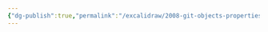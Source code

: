 ```yaml
---
{"dg-publish":true,"permalink":"/excalidraw/2008-git-objects-properties-excalidraw/","tags":["excalidraw"]}
---
```

<style> .container {font-family: sans-serif; text-align: center;} .button-wrapper button {z-index: 1;height: 40px; width: 100px; margin: 10px;padding: 5px;} .excalidraw .App-menu_top .buttonList { display: flex;} .excalidraw-wrapper { height: 800px; margin: 50px; position: relative;} :root[dir="ltr"] .excalidraw .layer-ui__wrapper .zen-mode-transition.App-menu_bottom--transition-left {transform: none;} </style><script src="https://cdn.jsdelivr.net/npm/react@17/umd/react.production.min.js"></script><script src="https://cdn.jsdelivr.net/npm/react-dom@17/umd/react-dom.production.min.js"></script><script type="text/javascript" src="https://cdn.jsdelivr.net/npm/@excalidraw/excalidraw@0/dist/excalidraw.production.min.js"></script><div id="2008-git-objects-propertiesexcalidraw.md"></div><script>(function(){const InitialData={"type":"excalidraw","version":2,"source":"https://github.com/zsviczian/obsidian-excalidraw-plugin/releases/tag/2.2.7","elements":[{"type":"line","version":494,"versionNonce":637025041,"index":"aEG","isDeleted":false,"id":"Hx6J7c_EH-5U-6ym5IsGk","fillStyle":"solid","strokeWidth":2,"strokeStyle":"solid","roughness":1,"opacity":100,"angle":0,"x":-156.5106982367658,"y":-352.609527969795,"strokeColor":"#1e1e1e","backgroundColor":"transparent","width":0.9825624233920962,"height":63.41553075931475,"seed":2016532799,"groupIds":["CU2aUXkQf0Ou2NKK1N5AJ"],"frameId":null,"roundness":{"type":2},"boundElements":[],"updated":1719258564257,"link":null,"locked":false,"startBinding":null,"endBinding":null,"lastCommittedPoint":null,"startArrowhead":null,"endArrowhead":null,"points":[[0,0],[0.9825624233920962,63.41553075931475]]},{"type":"line","version":419,"versionNonce":773301759,"index":"aEV","isDeleted":false,"id":"R2UCDjADzVfiTA_Fpo-vV","fillStyle":"solid","strokeWidth":2,"strokeStyle":"solid","roughness":1,"opacity":100,"angle":0,"x":-282.99737117838254,"y":-351.41767450661183,"strokeColor":"#1e1e1e","backgroundColor":"transparent","width":362.13237118898314,"height":1.2111604011379313,"seed":1413634399,"groupIds":["CU2aUXkQf0Ou2NKK1N5AJ"],"frameId":null,"roundness":{"type":2},"boundElements":[],"updated":1719257363967,"link":null,"locked":false,"startBinding":null,"endBinding":null,"lastCommittedPoint":null,"startArrowhead":null,"endArrowhead":null,"points":[[0,0],[362.13237118898314,-1.2111604011379313]]},{"type":"line","version":448,"versionNonce":223383071,"index":"aG","isDeleted":false,"id":"R6mhJO12-6elrMG6Jk3QX","fillStyle":"solid","strokeWidth":2,"strokeStyle":"solid","roughness":1,"opacity":100,"angle":0,"x":-286.7988902234216,"y":-290.8514405074159,"strokeColor":"#1e1e1e","backgroundColor":"transparent","width":362.13237118898314,"height":1.2111604011379313,"seed":374656415,"groupIds":["CU2aUXkQf0Ou2NKK1N5AJ"],"frameId":null,"roundness":{"type":2},"boundElements":[],"updated":1719257363967,"link":null,"locked":false,"startBinding":null,"endBinding":null,"lastCommittedPoint":null,"startArrowhead":null,"endArrowhead":null,"points":[[0,0],[362.13237118898314,-1.2111604011379313]]},{"type":"rectangle","version":483,"versionNonce":635214629,"index":"aI","isDeleted":false,"id":"sLzFSGXD","fillStyle":"solid","strokeWidth":1,"strokeStyle":"dashed","roughness":2,"opacity":100,"angle":0,"x":-276.30657585494924,"y":-198.32464099245723,"strokeColor":"#1e1e1e","backgroundColor":"#b2f2bb","width":329.1395778129868,"height":376.95035869191986,"seed":1246364273,"groupIds":["oDjL44-g2oaC7tKjcgKqY","EgzalKChd_-85AZ-WPc6f"],"frameId":null,"roundness":{"type":3},"boundElements":[],"updated":1719258245846,"link":"[[2008-c-1-b-commit]]","locked":false},{"type":"line","version":444,"versionNonce":733077503,"index":"aJ","isDeleted":false,"id":"gmrFhqRmCmaJG32YL9Qe3","fillStyle":"solid","strokeWidth":2,"strokeStyle":"solid","roughness":1,"opacity":100,"angle":0,"x":-277.2982668826368,"y":-139.2112396512693,"strokeColor":"#1e1e1e","backgroundColor":"transparent","width":329.7943885124488,"height":2.3075835399021605,"seed":60984401,"groupIds":["oDjL44-g2oaC7tKjcgKqY","EgzalKChd_-85AZ-WPc6f"],"frameId":null,"roundness":{"type":2},"boundElements":[],"updated":1719258238405,"link":null,"locked":false,"startBinding":null,"endBinding":null,"lastCommittedPoint":null,"startArrowhead":null,"endArrowhead":null,"points":[[0,0],[329.7943885124488,-2.3075835399021605]]},{"type":"line","version":352,"versionNonce":261326879,"index":"aK","isDeleted":false,"id":"a2ThUtnd3pFMYaUzJGlcs","fillStyle":"solid","strokeWidth":2,"strokeStyle":"solid","roughness":1,"opacity":100,"angle":0,"x":-66.06236279468493,"y":-199.48701165104248,"strokeColor":"#1e1e1e","backgroundColor":"transparent","width":1.538403312346479,"height":59.22777752372442,"seed":2031016497,"groupIds":["oDjL44-g2oaC7tKjcgKqY","EgzalKChd_-85AZ-WPc6f"],"frameId":null,"roundness":{"type":2},"boundElements":[],"updated":1719258238405,"link":null,"locked":false,"startBinding":null,"endBinding":null,"lastCommittedPoint":null,"startArrowhead":null,"endArrowhead":null,"points":[[0,0],[1.538403312346479,59.22777752372442]]},{"type":"text","version":403,"versionNonce":894118975,"index":"aL","isDeleted":false,"id":"kFMKdZT9","fillStyle":"solid","strokeWidth":2,"strokeStyle":"solid","roughness":1,"opacity":100,"angle":0,"x":-231.43861886740933,"y":-197.17944953975785,"strokeColor":"#1e1e1e","backgroundColor":"transparent","width":138.0074920654297,"height":53.12095288368372,"seed":2071358481,"groupIds":["oDjL44-g2oaC7tKjcgKqY","EgzalKChd_-85AZ-WPc6f"],"frameId":null,"roundness":null,"boundElements":[],"updated":1719258238405,"link":null,"locked":false,"fontSize":42.49676230694698,"fontFamily":1,"text":"Commit","rawText":"Commit","textAlign":"left","verticalAlign":"top","containerId":null,"originalText":"Commit","autoResize":true,"lineHeight":1.25},{"type":"text","version":393,"versionNonce":1756974175,"index":"aM","isDeleted":false,"id":"a6bTFDuY","fillStyle":"solid","strokeWidth":2,"strokeStyle":"solid","roughness":1,"opacity":100,"angle":0,"x":-48.370938988876105,"y":-187.17995658121126,"strokeColor":"#1e1e1e","backgroundColor":"transparent","width":75.27125549316406,"height":48.35442929153334,"seed":1389412849,"groupIds":["oDjL44-g2oaC7tKjcgKqY","EgzalKChd_-85AZ-WPc6f"],"frameId":null,"roundness":null,"boundElements":[],"updated":1719258238405,"link":null,"locked":false,"fontSize":38.683543433226674,"fontFamily":1,"text":"Size","rawText":"Size","textAlign":"left","verticalAlign":"top","containerId":null,"originalText":"Size","autoResize":true,"lineHeight":1.25},{"type":"line","version":564,"versionNonce":632187007,"index":"aN","isDeleted":false,"id":"W5YTF1euuI315YKn9nZNf","fillStyle":"solid","strokeWidth":2,"strokeStyle":"solid","roughness":1,"opacity":100,"angle":0,"x":-123.88426885740324,"y":-140.83764195714076,"strokeColor":"#1e1e1e","backgroundColor":"transparent","width":1.9093771754906728,"height":228.37475937827662,"seed":1545952209,"groupIds":["oDjL44-g2oaC7tKjcgKqY","EgzalKChd_-85AZ-WPc6f"],"frameId":null,"roundness":{"type":2},"boundElements":[],"updated":1719258238405,"link":null,"locked":false,"startBinding":null,"endBinding":null,"lastCommittedPoint":null,"startArrowhead":null,"endArrowhead":null,"points":[[0,0],[1.9093771754906728,228.37475937827662]]},{"type":"line","version":421,"versionNonce":438401937,"index":"aO","isDeleted":false,"id":"XYlpapozY83gedYhewwnP","fillStyle":"solid","strokeWidth":2,"strokeStyle":"solid","roughness":1,"opacity":100,"angle":0,"x":-275.72695570331706,"y":-89.87215188016211,"strokeColor":"#1e1e1e","backgroundColor":"transparent","width":329.40449767200266,"height":5.223022541731556e-14,"seed":1737210289,"groupIds":["oDjL44-g2oaC7tKjcgKqY","EgzalKChd_-85AZ-WPc6f"],"frameId":null,"roundness":{"type":2},"boundElements":[],"updated":1719258241822,"link":null,"locked":false,"startBinding":null,"endBinding":null,"lastCommittedPoint":null,"startArrowhead":null,"endArrowhead":null,"points":[[0,0],[329.40449767200266,5.223022541731556e-14]]},{"type":"line","version":438,"versionNonce":1730122943,"index":"aP","isDeleted":false,"id":"PO14V5Tb9LRMLYPS4vFOQ","fillStyle":"solid","strokeWidth":2,"strokeStyle":"solid","roughness":1,"opacity":100,"angle":0,"x":-276.52074112564236,"y":-28.4887965571439,"strokeColor":"#1e1e1e","backgroundColor":"transparent","width":332.74309950326443,"height":1.1128672770873036,"seed":1445682065,"groupIds":["oDjL44-g2oaC7tKjcgKqY","EgzalKChd_-85AZ-WPc6f"],"frameId":null,"roundness":{"type":2},"boundElements":[],"updated":1719258238405,"link":null,"locked":false,"startBinding":null,"endBinding":null,"lastCommittedPoint":null,"startArrowhead":null,"endArrowhead":null,"points":[[0,0],[332.74309950326443,-1.1128672770873036]]},{"type":"text","version":382,"versionNonce":619488479,"index":"aQ","isDeleted":false,"id":"2xBZVE1c","fillStyle":"solid","strokeWidth":2,"strokeStyle":"solid","roughness":1,"opacity":100,"angle":0,"x":-245.96270754963456,"y":-131.03285904553667,"strokeColor":"#1e1e1e","backgroundColor":"transparent","width":61.29124450683594,"height":36.68032535132581,"seed":2017182065,"groupIds":["oDjL44-g2oaC7tKjcgKqY","EgzalKChd_-85AZ-WPc6f"],"frameId":null,"roundness":null,"boundElements":[],"updated":1719258238405,"link":"[[2008-c-1-b-commit#^tree]]","locked":false,"fontSize":29.34426028106065,"fontFamily":1,"text":"tree","rawText":"tree","textAlign":"left","verticalAlign":"top","containerId":null,"originalText":"tree","autoResize":true,"lineHeight":1.25},{"type":"text","version":433,"versionNonce":585281791,"index":"aR","isDeleted":false,"id":"6akmRvRp","fillStyle":"solid","strokeWidth":2,"strokeStyle":"solid","roughness":1,"opacity":100,"angle":0,"x":-247.3364537949912,"y":-14.97529248320717,"strokeColor":"#1e1e1e","backgroundColor":"transparent","width":78.24461364746094,"height":29.94316263886298,"seed":1831635729,"groupIds":["oDjL44-g2oaC7tKjcgKqY","EgzalKChd_-85AZ-WPc6f"],"frameId":null,"roundness":null,"boundElements":[],"updated":1719258238405,"link":"[[2008-c-1-b-commit#^author]]","locked":false,"fontSize":23.954530111090385,"fontFamily":1,"text":"Author","rawText":"Author","textAlign":"left","verticalAlign":"top","containerId":null,"originalText":"Author","autoResize":true,"lineHeight":1.25},{"type":"line","version":569,"versionNonce":1786919199,"index":"aS","isDeleted":false,"id":"WSWMKBjXeQ2OHVPncvTTC","fillStyle":"solid","strokeWidth":2,"strokeStyle":"solid","roughness":1,"opacity":100,"angle":0,"x":-273.73657929362156,"y":30.36327466847891,"strokeColor":"#1e1e1e","backgroundColor":"transparent","width":332.74309950326443,"height":1.1128672770873036,"seed":1075821265,"groupIds":["oDjL44-g2oaC7tKjcgKqY","EgzalKChd_-85AZ-WPc6f"],"frameId":null,"roundness":{"type":2},"boundElements":[],"updated":1719258238405,"link":null,"locked":false,"startBinding":null,"endBinding":null,"lastCommittedPoint":null,"startArrowhead":null,"endArrowhead":null,"points":[[0,0],[332.74309950326443,-1.1128672770873036]]},{"type":"text","version":450,"versionNonce":20692287,"index":"aT","isDeleted":false,"id":"xCi9ZPBJ","fillStyle":"solid","strokeWidth":2,"strokeStyle":"solid","roughness":1,"opacity":100,"angle":0,"x":-261.88382791225166,"y":42.355113874059754,"strokeColor":"#1e1e1e","backgroundColor":"transparent","width":111.27163696289062,"height":29.049663487145352,"seed":987904177,"groupIds":["oDjL44-g2oaC7tKjcgKqY","EgzalKChd_-85AZ-WPc6f"],"frameId":null,"roundness":null,"boundElements":[],"updated":1719258238405,"link":"[[2008-c-1-b-commit#^committer]]","locked":false,"fontSize":23.239730789716283,"fontFamily":1,"text":"Committer","rawText":"Committer","textAlign":"left","verticalAlign":"top","containerId":null,"originalText":"Committer","autoResize":true,"lineHeight":1.25},{"type":"line","version":601,"versionNonce":1785707871,"index":"aU","isDeleted":false,"id":"ioBM_87XkY41N7PfKg5na","fillStyle":"solid","strokeWidth":2,"strokeStyle":"solid","roughness":1,"opacity":100,"angle":0,"x":-277.2295816609987,"y":86.01418585315005,"strokeColor":"#1e1e1e","backgroundColor":"transparent","width":332.74309950326443,"height":1.1128672770873036,"seed":408550033,"groupIds":["oDjL44-g2oaC7tKjcgKqY","EgzalKChd_-85AZ-WPc6f"],"frameId":null,"roundness":{"type":2},"boundElements":[],"updated":1719258238405,"link":null,"locked":false,"startBinding":null,"endBinding":null,"lastCommittedPoint":null,"startArrowhead":null,"endArrowhead":null,"points":[[0,0],[332.74309950326443,-1.1128672770873036]]},{"type":"text","version":471,"versionNonce":1768864127,"index":"aV","isDeleted":false,"id":"RC6U0cxc","fillStyle":"solid","strokeWidth":2,"strokeStyle":"solid","roughness":1,"opacity":100,"angle":0,"x":-253.79803747050465,"y":-74.04763685200082,"strokeColor":"#1e1e1e","backgroundColor":"transparent","width":87.80435180664062,"height":28.294494370698185,"seed":1467734065,"groupIds":["oDjL44-g2oaC7tKjcgKqY","EgzalKChd_-85AZ-WPc6f"],"frameId":null,"roundness":null,"boundElements":[],"updated":1719258238405,"link":"[[2008-c-1-b-commit#^parents]]","locked":false,"fontSize":22.635595496558548,"fontFamily":1,"text":"Parents","rawText":"Parents","textAlign":"left","verticalAlign":"top","containerId":null,"originalText":"Parents","autoResize":true,"lineHeight":1.25},{"type":"rectangle","version":310,"versionNonce":2039808900,"index":"aZ","isDeleted":false,"id":"qNCgvWis","fillStyle":"solid","strokeWidth":1,"strokeStyle":"dashed","roughness":2,"opacity":100,"angle":0,"x":-277.3928786544867,"y":325.6159392171042,"strokeColor":"#1e1e1e","backgroundColor":"#ffc9c9","width":358.2105712890625,"height":209.41258070203995,"seed":519442193,"groupIds":["B-wfCyzL5wvJ7h322aqvO"],"frameId":null,"roundness":{"type":3},"boundElements":[],"updated":1719258316623,"link":"[[2008-c-1-c-blob]]","locked":false},{"type":"line","version":251,"versionNonce":205929375,"index":"ab","isDeleted":false,"id":"CtRz2Nq7m34eE9ZmBVDib","fillStyle":"solid","strokeWidth":2,"strokeStyle":"solid","roughness":1,"opacity":100,"angle":0,"x":-278.6931556090769,"y":391.54422947910797,"strokeColor":"#1e1e1e","backgroundColor":"transparent","width":358.9232176268231,"height":2.5113990350782274,"seed":1281623281,"groupIds":["B-wfCyzL5wvJ7h322aqvO"],"frameId":null,"roundness":{"type":2},"boundElements":[],"updated":1719258316623,"link":null,"locked":false,"startBinding":null,"endBinding":null,"lastCommittedPoint":null,"startArrowhead":null,"endArrowhead":null,"points":[[0,0],[358.9232176268231,-2.5113990350782274]]},{"type":"line","version":159,"versionNonce":5992383,"index":"ac","isDeleted":false,"id":"XndgvIfXzATsAPZJTDkvp","fillStyle":"solid","strokeWidth":2,"strokeStyle":"solid","roughness":1,"opacity":100,"angle":0,"x":-48.800006985364746,"y":325.9446474829373,"strokeColor":"#1e1e1e","backgroundColor":"transparent","width":1.6742815709076808,"height":64.45902423502989,"seed":1750613713,"groupIds":["B-wfCyzL5wvJ7h322aqvO"],"frameId":null,"roundness":{"type":2},"boundElements":[],"updated":1719258316623,"link":null,"locked":false,"startBinding":null,"endBinding":null,"lastCommittedPoint":null,"startArrowhead":null,"endArrowhead":null,"points":[[0,0],[1.6742815709076808,64.45902423502989]]},{"type":"text","version":220,"versionNonce":2146770911,"index":"ad","isDeleted":false,"id":"tjUHa3Wu","fillStyle":"solid","strokeWidth":2,"strokeStyle":"solid","roughness":1,"opacity":100,"angle":0,"x":-228.78299037217607,"y":328.45602319673225,"strokeColor":"#1e1e1e","backgroundColor":"transparent","width":94.90498352050781,"height":57.812819127742465,"seed":1365916849,"groupIds":["B-wfCyzL5wvJ7h322aqvO"],"frameId":null,"roundness":null,"boundElements":[],"updated":1719258316623,"link":null,"locked":false,"fontSize":46.25025530219397,"fontFamily":1,"text":"Blob","rawText":"Blob","textAlign":"left","verticalAlign":"top","containerId":null,"originalText":"Blob","autoResize":true,"lineHeight":1.25},{"type":"text","version":205,"versionNonce":488885247,"index":"ae","isDeleted":false,"id":"2aAv40LO","fillStyle":"solid","strokeWidth":2,"strokeStyle":"solid","roughness":1,"opacity":100,"angle":0,"x":-29.546002132759497,"y":339.33871347993227,"strokeColor":"#1e1e1e","backgroundColor":"transparent","width":81.92655944824219,"height":52.6252961007271,"seed":658603665,"groupIds":["B-wfCyzL5wvJ7h322aqvO"],"frameId":null,"roundness":null,"boundElements":[],"updated":1719258316623,"link":null,"locked":false,"fontSize":42.100236880581676,"fontFamily":1,"text":"Size","rawText":"Size","textAlign":"left","verticalAlign":"top","containerId":null,"originalText":"Size","autoResize":true,"lineHeight":1.25},{"type":"text","version":307,"versionNonce":1407710239,"index":"af","isDeleted":false,"id":"nrvjWJt2","fillStyle":"solid","strokeWidth":1,"strokeStyle":"solid","roughness":2,"opacity":100,"angle":0,"x":-202.6032063549294,"y":429.71255363390526,"strokeColor":"#1e1e1e","backgroundColor":"#b2f2bb","width":174.45217895507812,"height":57.254774305555536,"seed":680887409,"groupIds":["B-wfCyzL5wvJ7h322aqvO"],"frameId":null,"roundness":null,"boundElements":[],"updated":1719258316623,"link":null,"locked":false,"fontSize":45.80381944444443,"fontFamily":1,"text":"Content","rawText":"Content","textAlign":"left","verticalAlign":"top","containerId":null,"originalText":"Content","autoResize":true,"lineHeight":1.25},{"type":"text","version":43,"versionNonce":2128761695,"index":"b0G","isDeleted":false,"id":"TeKEe4Fq","fillStyle":"solid","strokeWidth":0.5,"strokeStyle":"solid","roughness":1,"opacity":100,"angle":6.277769056035231,"x":-146.28249386955912,"y":118.31170449509278,"strokeColor":"#1e1e1e","backgroundColor":"transparent","width":64.95993041992188,"height":25,"seed":1153112319,"groupIds":["EgzalKChd_-85AZ-WPc6f"],"frameId":null,"roundness":null,"boundElements":[],"updated":1719258208422,"link":"[[2008-c-1-b-commit#^commit]]","locked":false,"fontSize":20,"fontFamily":1,"text":"Commit","rawText":"Commit","textAlign":"left","verticalAlign":"top","containerId":null,"originalText":"Commit","autoResize":true,"lineHeight":1.25},{"type":"text","version":87,"versionNonce":1021325073,"index":"b0H","isDeleted":false,"id":"0nPOLU6r","fillStyle":"solid","strokeWidth":0.5,"strokeStyle":"solid","roughness":1,"opacity":100,"angle":6.277769056035231,"x":-67.73972208507872,"y":-125.28185731229182,"strokeColor":"#1e1e1e","backgroundColor":"transparent","width":45.09996032714844,"height":25,"seed":1052562769,"groupIds":["Z1iS1PtgQrAXZkc0czicp"],"frameId":null,"roundness":null,"boundElements":[],"updated":1719258234305,"link":"[[2008-d-git-hash]]","locked":false,"fontSize":20,"fontFamily":1,"text":"Hash","rawText":"Hash","textAlign":"left","verticalAlign":"top","containerId":null,"originalText":"Hash","autoResize":true,"lineHeight":1.25},{"type":"text","version":102,"versionNonce":528611217,"index":"b0I","isDeleted":false,"id":"6W08sQZl","fillStyle":"solid","strokeWidth":0.5,"strokeStyle":"solid","roughness":1,"opacity":100,"angle":6.277769056035231,"x":-67.0617889891659,"y":-71.88053811240938,"strokeColor":"#1e1e1e","backgroundColor":"transparent","width":45.09996032714844,"height":25,"seed":290011601,"groupIds":["0Btu30531GWERlOfxAw1H"],"frameId":null,"roundness":null,"boundElements":[],"updated":1719258252005,"link":"[[2008-d-git-hash]]","locked":false,"fontSize":20,"fontFamily":1,"text":"Hash","rawText":"Hash","textAlign":"left","verticalAlign":"top","containerId":null,"originalText":"Hash","autoResize":true,"lineHeight":1.25},{"type":"text","version":122,"versionNonce":1998335423,"index":"b0M","isDeleted":false,"id":"M8PGXame","fillStyle":"solid","strokeWidth":2,"strokeStyle":"dashed","roughness":2,"opacity":100,"angle":0,"x":-67.31180098538061,"y":-9.173586860050364,"strokeColor":"#1e1e1e","backgroundColor":"#a5d8ff","width":65.33993530273438,"height":25,"seed":623964767,"groupIds":["sanwoYaWG-XbwsyZed41L"],"frameId":null,"roundness":null,"boundElements":[],"updated":1719258262605,"link":null,"locked":false,"fontSize":20,"fontFamily":1,"text":"Author","rawText":"Author","textAlign":"left","verticalAlign":"top","containerId":null,"originalText":"Author","autoResize":true,"lineHeight":1.25},{"type":"text","version":154,"versionNonce":1886786801,"index":"b0Q","isDeleted":false,"id":"RKaDJeE1","fillStyle":"solid","strokeWidth":2,"strokeStyle":"dashed","roughness":2,"opacity":100,"angle":0,"x":-69.98580480730408,"y":44.28157264609217,"strokeColor":"#1e1e1e","backgroundColor":"#a5d8ff","width":95.79989624023438,"height":25,"seed":669352785,"groupIds":["doHulDNr_1JM1kFxA_QoC"],"frameId":null,"roundness":null,"boundElements":[],"updated":1719258271247,"link":null,"locked":false,"fontSize":20,"fontFamily":1,"text":"Committer","rawText":"Committer","textAlign":"left","verticalAlign":"top","containerId":null,"originalText":"Committer","autoResize":true,"lineHeight":1.25},{"type":"text","version":152,"versionNonce":1524637727,"index":"b0R","isDeleted":false,"id":"3wsnAcfW","fillStyle":"solid","strokeWidth":0.5,"strokeStyle":"solid","roughness":1,"opacity":100,"angle":6.277769056035231,"x":-140.04852794054926,"y":-233.27382633116613,"strokeColor":"#1e1e1e","backgroundColor":"transparent","width":45.09996032714844,"height":25,"seed":211631633,"groupIds":["xwxqhda7x9xSSd3x81KsP"],"frameId":null,"roundness":null,"boundElements":[],"updated":1719258283789,"link":"[[2008-d-git-hash]]","locked":false,"fontSize":20,"fontFamily":1,"text":"Hash","rawText":"Hash","textAlign":"left","verticalAlign":"top","containerId":null,"originalText":"Hash","autoResize":true,"lineHeight":1.25},{"type":"text","version":198,"versionNonce":1734302673,"index":"b0S","isDeleted":false,"id":"vaPzXy1j","fillStyle":"solid","strokeWidth":0.5,"strokeStyle":"solid","roughness":1,"opacity":100,"angle":6.277769056035231,"x":-122.43069758821943,"y":285.22812807202615,"strokeColor":"#1e1e1e","backgroundColor":"transparent","width":45.09996032714844,"height":25,"seed":847153265,"groupIds":["7INCR6BOrQAAB2eE9ciWo"],"frameId":null,"roundness":null,"boundElements":[],"updated":1719258301989,"link":"[[2008-d-git-hash]]","locked":false,"fontSize":20,"fontFamily":1,"text":"Hash","rawText":"Hash","textAlign":"left","verticalAlign":"top","containerId":null,"originalText":"Hash","autoResize":true,"lineHeight":1.25},{"type":"rectangle","version":264,"versionNonce":2047534449,"index":"b0S8","isDeleted":false,"id":"hu5WS0CQ","fillStyle":"solid","strokeWidth":2,"strokeStyle":"dashed","roughness":2,"opacity":100,"angle":0,"x":-272.07086053685066,"y":636.7864250348744,"strokeColor":"#1e1e1e","backgroundColor":"#a5d8ff","width":358.2105712890625,"height":139.07989402261865,"seed":1804321265,"groupIds":["rO7kvqMFqxQRQnc11_QcK","i5R3ExoxOHndEupmAUS5G"],"frameId":null,"roundness":{"type":3},"boundElements":[],"updated":1719259169599,"link":"[[2008-c-1-a-tree]]","locked":false},{"type":"line","version":263,"versionNonce":747972127,"index":"b0SG","isDeleted":false,"id":"OAUhurGb0aQzr3P8UVNxU","fillStyle":"solid","strokeWidth":2,"strokeStyle":"solid","roughness":1,"opacity":100,"angle":0,"x":-272.07086053685066,"y":703.60859910714,"strokeColor":"#1e1e1e","backgroundColor":"transparent","width":358.9232176268231,"height":2.5113990350782274,"seed":629169105,"groupIds":["rO7kvqMFqxQRQnc11_QcK","i5R3ExoxOHndEupmAUS5G"],"frameId":null,"roundness":{"type":2},"boundElements":[],"updated":1719259169599,"link":null,"locked":false,"startBinding":null,"endBinding":null,"lastCommittedPoint":null,"startArrowhead":null,"endArrowhead":null,"points":[[0,0],[358.9232176268231,-2.5113990350782274]]},{"type":"line","version":171,"versionNonce":1867452241,"index":"b0SV","isDeleted":false,"id":"CLWS5qo8eE7Mb6mgGMxcC","fillStyle":"solid","strokeWidth":2,"strokeStyle":"solid","roughness":1,"opacity":100,"angle":0,"x":-42.17771191313852,"y":638.0090171109694,"strokeColor":"#1e1e1e","backgroundColor":"transparent","width":1.6742815709076808,"height":64.45902423502989,"seed":1300674993,"groupIds":["rO7kvqMFqxQRQnc11_QcK","i5R3ExoxOHndEupmAUS5G"],"frameId":null,"roundness":{"type":2},"boundElements":[],"updated":1719259169599,"link":null,"locked":false,"startBinding":null,"endBinding":null,"lastCommittedPoint":null,"startArrowhead":null,"endArrowhead":null,"points":[[0,0],[1.6742815709076808,64.45902423502989]]},{"type":"text","version":217,"versionNonce":1013516863,"index":"b0Sd","isDeleted":false,"id":"kk2gQMve","fillStyle":"solid","strokeWidth":2,"strokeStyle":"solid","roughness":1,"opacity":100,"angle":0,"x":-222.1606952999498,"y":640.5203928247643,"strokeColor":"#1e1e1e","backgroundColor":"transparent","width":107.66996765136719,"height":57.812819127742465,"seed":1153850257,"groupIds":["rO7kvqMFqxQRQnc11_QcK","i5R3ExoxOHndEupmAUS5G"],"frameId":null,"roundness":null,"boundElements":[],"updated":1719259169599,"link":null,"locked":false,"fontSize":46.25025530219397,"fontFamily":1,"text":"Tree","rawText":"Tree","textAlign":"left","verticalAlign":"top","containerId":null,"originalText":"Tree","autoResize":true,"lineHeight":1.25},{"type":"text","version":214,"versionNonce":1647508785,"index":"b0Sl","isDeleted":false,"id":"mZgoAmli","fillStyle":"solid","strokeWidth":2,"strokeStyle":"solid","roughness":1,"opacity":100,"angle":0,"x":-22.923707060533275,"y":651.4030831079642,"strokeColor":"#1e1e1e","backgroundColor":"transparent","width":81.92655944824219,"height":52.6252961007271,"seed":1534509425,"groupIds":["rO7kvqMFqxQRQnc11_QcK","i5R3ExoxOHndEupmAUS5G"],"frameId":null,"roundness":null,"boundElements":[],"updated":1719259169599,"link":null,"locked":false,"fontSize":42.100236880581676,"fontFamily":1,"text":"Size","rawText":"Size","textAlign":"left","verticalAlign":"top","containerId":null,"originalText":"Size","autoResize":true,"lineHeight":1.25},{"type":"line","version":303,"versionNonce":1282107999,"index":"b0T","isDeleted":false,"id":"5RqF8ALneEl5Ixb_Sfiwp","fillStyle":"solid","strokeWidth":2,"strokeStyle":"solid","roughness":1,"opacity":100,"angle":0,"x":-144.3075817466417,"y":705.8165811665313,"strokeColor":"#1e1e1e","backgroundColor":"transparent","width":1.409649011164504,"height":73.18085014475446,"seed":1860135761,"groupIds":["rO7kvqMFqxQRQnc11_QcK","i5R3ExoxOHndEupmAUS5G"],"frameId":null,"roundness":{"type":2},"boundElements":[],"updated":1719259169599,"link":null,"locked":false,"startBinding":null,"endBinding":null,"lastCommittedPoint":null,"startArrowhead":null,"endArrowhead":null,"points":[[0,0],[-1.409649011164504,73.18085014475446]]},{"type":"line","version":265,"versionNonce":303968017,"index":"b0TG","isDeleted":false,"id":"7QVAKe1qmAcbRzUiEEtod","fillStyle":"solid","strokeWidth":2,"strokeStyle":"solid","roughness":1,"opacity":100,"angle":0,"x":-17.06376820492295,"y":704.1422995956236,"strokeColor":"#1e1e1e","backgroundColor":"transparent","width":0.5726121446286356,"height":75.50145128882991,"seed":1196939569,"groupIds":["rO7kvqMFqxQRQnc11_QcK","i5R3ExoxOHndEupmAUS5G"],"frameId":null,"roundness":{"type":2},"boundElements":[],"updated":1719259169599,"link":null,"locked":false,"startBinding":null,"endBinding":null,"lastCommittedPoint":null,"startArrowhead":null,"endArrowhead":null,"points":[[0,0],[-0.5726121446286356,75.50145128882991]]},{"type":"text","version":267,"versionNonce":1231865471,"index":"b0TV","isDeleted":false,"id":"IdioZTPi","fillStyle":"solid","strokeWidth":0.5,"strokeStyle":"solid","roughness":1,"opacity":100,"angle":6.277769056035231,"x":-112.45215644095617,"y":601.2151301057224,"strokeColor":"#1e1e1e","backgroundColor":"transparent","width":45.09996032714844,"height":25,"seed":259253407,"groupIds":["BEcBPqiMmhsUUuSX3qNQN","i5R3ExoxOHndEupmAUS5G"],"frameId":null,"roundness":null,"boundElements":[],"updated":1719259169599,"link":"[[2008-d-git-hash]]","locked":false,"fontSize":20,"fontFamily":1,"text":"Hash","rawText":"Hash","textAlign":"left","verticalAlign":"top","containerId":null,"originalText":"Hash","autoResize":true,"lineHeight":1.25},{"type":"text","version":288,"versionNonce":1703421169,"index":"b0U","isDeleted":false,"id":"5DTLracH","fillStyle":"solid","strokeWidth":0.5,"strokeStyle":"solid","roughness":1,"opacity":100,"angle":6.277769056035231,"x":-232.19462043239142,"y":724.2948559245148,"strokeColor":"#1e1e1e","backgroundColor":"transparent","width":41.03996276855469,"height":25,"seed":1393213713,"groupIds":["dPEqZFFuajYncG6OpQ39J","i5R3ExoxOHndEupmAUS5G"],"frameId":null,"roundness":null,"boundElements":[],"updated":1719259169599,"link":"2008-c-1-c-blob","locked":false,"fontSize":20,"fontFamily":1,"text":"Blob","rawText":"Blob","textAlign":"left","verticalAlign":"top","containerId":null,"originalText":"Blob","autoResize":true,"lineHeight":1.25},{"type":"text","version":281,"versionNonce":841850527,"index":"b0UV","isDeleted":false,"id":"3583ssZt","fillStyle":"solid","strokeWidth":0.5,"strokeStyle":"solid","roughness":1,"opacity":100,"angle":6.277769056035231,"x":-105.7997750843951,"y":726.5012338199097,"strokeColor":"#1e1e1e","backgroundColor":"transparent","width":45.09996032714844,"height":25,"seed":1984985873,"groupIds":["UOE1OCWYGezUqX4NBK-el","i5R3ExoxOHndEupmAUS5G"],"frameId":null,"roundness":null,"boundElements":[],"updated":1719259169599,"link":"[[2008-d-git-hash]]","locked":false,"fontSize":20,"fontFamily":1,"text":"Hash","rawText":"Hash","textAlign":"left","verticalAlign":"top","containerId":null,"originalText":"Hash","autoResize":true,"lineHeight":1.25},{"type":"text","version":275,"versionNonce":133717713,"index":"b0V","isDeleted":false,"id":"qxOPPM0r","fillStyle":"solid","strokeWidth":2,"strokeStyle":"solid","roughness":1,"opacity":100,"angle":0,"x":-7.796864218800806,"y":731.5369275421194,"strokeColor":"#1e1e1e","backgroundColor":"transparent","width":74.7154541015625,"height":22.816920597965904,"seed":1009112305,"groupIds":["uIENlFXoW396ychV9fQb2","i5R3ExoxOHndEupmAUS5G"],"frameId":null,"roundness":null,"boundElements":[],"updated":1719259169599,"link":null,"locked":false,"fontSize":18.253536478372723,"fontFamily":1,"text":"FileName","rawText":"FileName","textAlign":"left","verticalAlign":"top","containerId":null,"originalText":"FileName","autoResize":true,"lineHeight":1.25},{"type":"text","version":363,"versionNonce":1448602801,"index":"b0d","isDeleted":false,"id":"UAvL1NkI","fillStyle":"solid","strokeWidth":0.5,"strokeStyle":"solid","roughness":1,"opacity":100,"angle":6.277769056035231,"x":-255.6878848027406,"y":-338.93379596717796,"strokeColor":"#1e1e1e","backgroundColor":"transparent","width":59.938873291015625,"height":36.514454481316854,"seed":891865311,"groupIds":["QxEbNmThT2a8AOJDj5oBI"],"frameId":null,"roundness":null,"boundElements":[],"updated":1719258560894,"link":"2008-c-1-c-blob","locked":false,"fontSize":29.211563585053483,"fontFamily":1,"text":"Blob","rawText":"Blob","textAlign":"left","verticalAlign":"top","containerId":null,"originalText":"Blob","autoResize":true,"lineHeight":1.25},{"type":"line","version":539,"versionNonce":831684639,"index":"b0e","isDeleted":false,"id":"ns9y31YYllOy2DkXzXJN8","fillStyle":"solid","strokeWidth":2,"strokeStyle":"solid","roughness":1,"opacity":100,"angle":0,"x":-21.88377391632065,"y":-354.3816141287214,"strokeColor":"#1e1e1e","backgroundColor":"transparent","width":0.9825624233920962,"height":63.41553075931475,"seed":499083985,"groupIds":["8BfmWt86YI75bPsWeNqR7"],"frameId":null,"roundness":{"type":2},"boundElements":[],"updated":1719258566974,"link":null,"locked":false,"startBinding":null,"endBinding":null,"lastCommittedPoint":null,"startArrowhead":null,"endArrowhead":null,"points":[[0,0],[0.9825624233920962,63.41553075931475]]},{"type":"text","version":296,"versionNonce":2015985713,"index":"b0f","isDeleted":false,"id":"T8EHCf27","fillStyle":"solid","strokeWidth":0.5,"strokeStyle":"solid","roughness":1,"opacity":100,"angle":6.277769056035231,"x":-119.0658384264791,"y":-343.4901431790861,"strokeColor":"#1e1e1e","backgroundColor":"transparent","width":71.032470703125,"height":39.38320444147695,"seed":1332764799,"groupIds":["8brluWa09zyy3LE0l3sGy"],"frameId":null,"roundness":null,"boundElements":[],"updated":1719258577240,"link":"[[2008-d-git-hash]]","locked":false,"fontSize":31.50656355318156,"fontFamily":1,"text":"Hash","rawText":"Hash","textAlign":"left","verticalAlign":"top","containerId":null,"originalText":"Hash","autoResize":true,"lineHeight":1.25},{"type":"text","version":276,"versionNonce":522433855,"index":"b0h","isDeleted":false,"id":"ZS2vgG5Q","fillStyle":"solid","strokeWidth":2,"strokeStyle":"solid","roughness":1,"opacity":100,"angle":0,"x":-1.9738922767121494,"y":-335.6759193725943,"strokeColor":"#1e1e1e","backgroundColor":"transparent","width":74.7154541015625,"height":22.816920597965904,"seed":1678323999,"groupIds":["d8DESfGMoPSccJK4WEALV"],"frameId":null,"roundness":null,"boundElements":[],"updated":1719258574706,"link":null,"locked":false,"fontSize":18.253536478372723,"fontFamily":1,"text":"FileName","rawText":"FileName","textAlign":"left","verticalAlign":"top","containerId":null,"originalText":"FileName","autoResize":true,"lineHeight":1.25}],"appState":{"theme":"light","viewBackgroundColor":"#ffffff","currentItemStrokeColor":"#1e1e1e","currentItemBackgroundColor":"transparent","currentItemFillStyle":"solid","currentItemStrokeWidth":0.5,"currentItemStrokeStyle":"solid","currentItemRoughness":1,"currentItemOpacity":100,"currentItemFontFamily":1,"currentItemFontSize":20,"currentItemTextAlign":"left","currentItemStartArrowhead":null,"currentItemEndArrowhead":"arrow","scrollX":1027.6856515813301,"scrollY":84.13236943724769,"zoom":{"value":0.7000000000000001},"currentItemRoundness":"round","gridSize":null,"gridColor":{"Bold":"#C9C9C9FF","Regular":"#EDEDEDFF"},"currentStrokeOptions":null,"previousGridSize":null,"frameRendering":{"enabled":true,"clip":true,"name":true,"outline":true},"objectsSnapModeEnabled":false},"files":{}};InitialData.scrollToContent=true;App=()=>{const e=React.useRef(null),t=React.useRef(null),[n,i]=React.useState({width:void 0,height:void 0});return React.useEffect(()=>{i({width:t.current.getBoundingClientRect().width,height:t.current.getBoundingClientRect().height});const e=()=>{i({width:t.current.getBoundingClientRect().width,height:t.current.getBoundingClientRect().height})};return window.addEventListener("resize",e),()=>window.removeEventListener("resize",e)},[t]),React.createElement(React.Fragment,null,React.createElement("div",{className:"excalidraw-wrapper",ref:t},React.createElement(ExcalidrawLib.Excalidraw,{ref:e,width:n.width,height:n.height,initialData:InitialData,viewModeEnabled:!0,zenModeEnabled:!0,gridModeEnabled:!1})))},excalidrawWrapper=document.getElementById("2008-git-objects-propertiesexcalidraw.md");ReactDOM.render(React.createElement(App),excalidrawWrapper);})();</script>